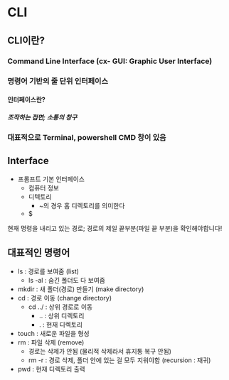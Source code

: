 # CLI

## CLI이란?

### Command Line Interface (cx- GUI: Graphic User Interface)
### 명령어 기반의 줄 단위 인터페이스
#### 인터페이스란?
##### 조작하는 접면; 소통의 창구
### 대표적으로 Terminal, powershell CMD 창이 있음


## Interface
* 프롬프트 기본 인터페이스
  * 컴퓨터 정보
  * 디텍토리
    * ~의 경우 홈 디렉토리를 의미한다
  * $

현재 명령을 내리고 있는 경로; 경로의 제일 끝부분(파일 끝 부분)을 확인해야합니다!

## 대표적인 명령어
* ls : 경로를 보여줌 (list)
  * ls -al : 숨긴 폴더도 다 보여줌
* mkdir : 새 폴더(경로) 만들기 (make directory)
* cd : 경로 이동 (change directory)
  * cd ../ : 상위 경로로 이동
    * .. : 상위 디렉토리
    * . : 현재 디렉토리
* touch : 새로운 파일을 형성
* rm : 파일 삭제 (remove)
  * 경로는 삭제가 안됨 (물리적 삭제라서 휴지통 복구 안됨)
  * rm -r : 경로 삭제, 폴더 안에 있는 걸 모두 지워야함 (recursion : 재귀)
* pwd : 현재 디렉토리 출력
